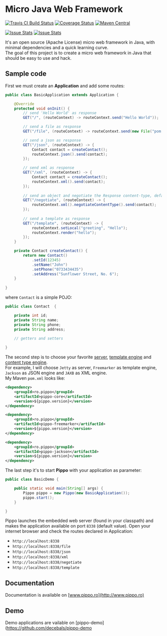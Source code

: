 Micro Java Web Framework
=====================

[![Travis CI Build Status](https://travis-ci.org/decebals/pippo.png)](https://travis-ci.org/decebals/pippo)
[![Coverage Status](https://coveralls.io/repos/decebals/pippo/badge.svg?branch=master&service=github)](https://coveralls.io/github/decebals/pippo?branch=master)
[![Maven Central](http://img.shields.io/maven-central/v/ro.pippo/pippo.svg)](http://search.maven.org/#search|ga|1|ro.pippo)

[![Issue Stats](http://www.issuestats.com/github/decebals/pippo/badge/issue?style=flat)](http://www.issuestats.com/github/decebals/pippo)
[![Issue Stats](http://www.issuestats.com/github/decebals/pippo/badge/pr?style=flat)](http://www.issuestats.com/github/decebals/pippo)


It's an open source (Apache License) micro web framework in Java, with minimal dependencies and a quick learning curve.     
The goal of this project is to create a micro web framework in Java that should be easy to use and hack.      

Sample code
---------------
First we must create an __Application__ and add some routes:  

```java
public class BasicApplication extends Application {

    @Override
    protected void onInit() {
		// send 'Hello World' as response
        GET("/", (routeContext) -> routeContext.send("Hello World"));

		// send a file as response
        GET("/file", (routeContext) -> routeContext.send(new File("pom.xml"));

        // send a json as response
        GET("/json", (routeContext) -> {
			Contact contact = createContact();
			routeContext.json().send(contact);
        });

        // send xml as response
        GET("/xml", (routeContext) -> {
			Contact contact = createContact();
			routeContext.xml().send(contact);
        });
        
        // send an object and negotiate the Response content-type, default to XML
        GET("/negotiate", (routeContext) -> {
			routeContext.xml().negotiateContentType().send(contact);
        });
        
        // send a template as response
        GET("/template", (routeContext) -> {
			routeContext.setLocal("greeting", "Hello");
			routeContext.render("hello");        
		});
    }

	private Contact createContact() {
		return new Contact()
			.setId(12345)
			.setName("John")
			.setPhone("0733434435")
			.setAddress("Sunflower Street, No. 6");	
	}
	
}
``` 

where `Contact` is a simple POJO:

```java
public class Contact  {

    private int id;
    private String name;
    private String phone;
    private String address;
    
    // getters and setters

}
```

The second step is to choose your favorite [server](http://www.pippo.ro/doc/server.html), 
[template engine](http://www.pippo.ro/doc/templates.html) 
and [content type engine](http://www.pippo.ro/doc/content-types.html).  
For example, I will choose `Jetty` as server, `Freemarker` as template engine, `Jackson` as JSON engine and `JAXB` as XML engine.  
My Maven `pom.xml` looks like: 

```xml
<dependency>
    <groupId>ro.pippo</groupId>
    <artifactId>pippo-core</artifactId>
    <version>${pippo.version}</version>
</dependency>

<dependency>
    <groupId>ro.pippo</groupId>
    <artifactId>pippo-freemarker</artifactId>
    <version>${pippo.version}</version>
</dependency>

<dependency>
    <groupId>ro.pippo</groupId>
    <artifactId>pippo-jackson</artifactId>
    <version>${pippo.version}</version>
</dependency>
```

The last step it's to start __Pippo__ with your application as parameter:

```java
public class BasicDemo {

    public static void main(String[] args) {
        Pippo pippo = new Pippo(new BasicApplication());
        pippo.start();
    }

}
```

Pippo launches the embedded web server (found in your classpath) and makes the application available on port `8338` (default value).
Open your internet browser and check the routes declared in Application:

 - `http://localhost:8338`
 - `http://localhost:8338/file`
 - `http://localhost:8338/json`
 - `http://localhost:8338/xml`
 - `http://localhost:8338/negotiate`
 - `http://localhost:8338/template` 

Documentation
---------------
Documentation is available on [www.pippo.ro](http://www.pippo.ro)

Demo
---------------
Demo applications are vailable on [pippo-demo](https://github.com/decebals/pippo-demo
